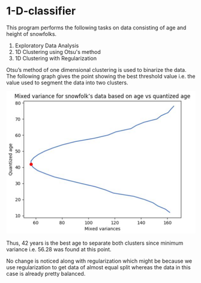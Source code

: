 # 1-D-classifier

This program performs the following tasks on data consisting of age and height of snowfolks.
1. Exploratory Data Analysis
2. 1D Clustering using Otsu's method
3. 1D Clustering with Regularization

Otsu’s method of one dimensional clustering is used to binarize the data. The following graph gives the point showing the best threshold value i.e. the value used to segment the data into two clusters.

![](https://github.com/aishwaryasontakke/1-D-classifier/blob/master/Mixed%20variance%20vs%20Age.png?raw=true)

Thus, 42 years is the best age to separate both clusters since minimum variance i.e. 56.28 was found at this point.

No change is noticed along with regularization which might be because we use regularization to get data of almost equal split whereas the data in this case is already pretty balanced.
